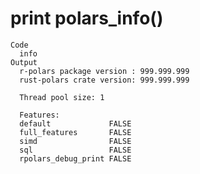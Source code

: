 # print polars_info()

    Code
      info
    Output
      r-polars package version : 999.999.999
      rust-polars crate version: 999.999.999
      
      Thread pool size: 1 
      
      Features:                         
      default             FALSE
      full_features       FALSE
      simd                FALSE
      sql                 FALSE
      rpolars_debug_print FALSE
      

